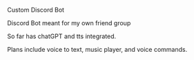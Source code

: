 Custom Discord Bot 

Discord Bot meant for my own friend group

So far has chatGPT and tts integrated.

Plans include voice to text, music player, and voice commands.